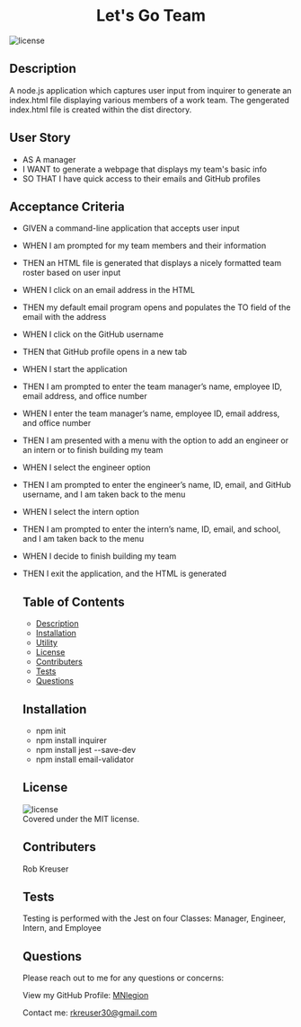 

  <h1 align='center'>Let's Go Team</h1>

  ![license](https://img.shields.io/badge/license-MIT-informational)

## Description
A node.js application which captures user input from inquirer to generate an index.html file displaying various members of a work team. The gengerated index.html file is created within the dist directory. 

<!-- ## Video Link to Application
  [![Watch the video](./src/Screenshot%202022-05-08%20194955.png)](https://drive.google.com/file/d/1N_W6vXi3ZjE243yoxDP_JKjyzCDcy6Jf/view) -->

## User Story
- AS A manager
- I WANT to generate a webpage that displays my team's basic info
- SO THAT I have quick access to their emails and GitHub profiles

## Acceptance Criteria 
- GIVEN a command-line application that accepts user input
- WHEN I am prompted for my team members and their information
- THEN an HTML file is generated that displays a nicely formatted team roster based on user input
- WHEN I click on an email address in the HTML
- THEN my default email program opens and populates the TO field of the email with the address
- WHEN I click on the GitHub username
- THEN that GitHub profile opens in a new tab
- WHEN I start the application
- THEN I am prompted to enter the team manager’s name, employee ID, email address, and office number
- WHEN I enter the team manager’s name, employee ID, email address, and office number
- THEN I am presented with a menu with the option to add an engineer or an intern or to finish building my team
- WHEN I select the engineer option
- THEN I am prompted to enter the engineer’s name, ID, email, and GitHub username, and I am taken back to the menu
- WHEN I select the intern option
- THEN I am prompted to enter the intern’s name, ID, email, and school, and I am taken back to the menu
- WHEN I decide to finish building my team
- THEN I exit the application, and the HTML is generated


  ## Table of Contents
  - [Description](#description)
  - [Installation](#install)
  - [Utility](#utility)
  - [License](#license)
  - [Contributers](#contributers)
  - [Tests](#tests)
  - [Questions](#questions)

  ## Installation
    - npm init
    - npm install inquirer
    - npm install jest --save-dev
    - npm install email-validator

  ## License
  ![license](https://img.shields.io/badge/license-MIT-informational)
  <br />
  Covered under the MIT license.

  ## Contributers
    Rob Kreuser

  ## Tests
    Testing is performed with the Jest on four Classes: Manager, Engineer, Intern, and Employee

  ## Questions
    Please reach out to me for any questions or concerns:

  View my GitHub Profile: [MNlegion](https://github.com/MNlegion)

  Contact me: rkreuser30@gmail.com
